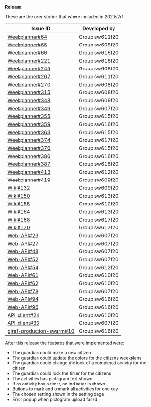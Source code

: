 **Release**

These are the user stories that where included in 2020s2r1:

| **Issue ID**   |**Developed by**                                                            |
| -------------- |---------------------------------------------------------------------------|
| [Weekplanner#64](https://github.com/aau-giraf/weekplanner/issues/64)                        | Group sw611f20         |
| [Weekplanner#65](https://github.com/aau-giraf/weekplanner/issues/65)                        | Group sw608f20         |
| [Weekplanner#66](https://github.com/aau-giraf/weekplanner/issues/66)                        | Group sw616f20         |
| [Weekplanner#221](https://github.com/aau-giraf/weekplanner/issues/221)                      | Group sw616f20         |
| [Weekplanner#245](https://github.com/aau-giraf/weekplanner/issues/245)                      | Group sw608f20         |
| [Weekplanner#267](https://github.com/aau-giraf/weekplanner/issues/267)                      | Group sw611f20         |
| [Weekplanner#270](https://github.com/aau-giraf/weekplanner/issues/270)                      | Group sw608f20         |
| [Weekplanner#315](https://github.com/aau-giraf/weekplanner/issues/315)                      | Group sw608f20         |
| [Weekplanner#348](https://github.com/aau-giraf/weekplanner/issues/348)                      | Group sw609f20         |
| [Weekplanner#349](https://github.com/aau-giraf/weekplanner/issues/349)                      | Group sw607f20         |
| [Weekplanner#355](https://github.com/aau-giraf/weekplanner/issues/355)                      | Group sw615f20         |
| [Weekplanner#359](https://github.com/aau-giraf/weekplanner/issues/359)                      | Group sw616f20         |
| [Weekplanner#363](https://github.com/aau-giraf/weekplanner/issues/363)                      | Group sw615f20         |
| [Weekplanner#374](https://github.com/aau-giraf/weekplanner/issues/374)                      | Group sw617f20         |
| [Weekplanner#376](https://github.com/aau-giraf/weekplanner/issues/376)                      | Group sw615f20         |
| [Weekplanner#386](https://github.com/aau-giraf/weekplanner/issues/386)                      | Group sw616f20         |
| [Weekplanner#387](https://github.com/aau-giraf/weekplanner/issues/387)                      | Group sw616f20         |
| [Weekplanner#413](https://github.com/aau-giraf/weekplanner/issues/413)                      | Group sw612f20         |
| [Weekplanner#419](https://github.com/aau-giraf/weekplanner/issues/419)                      | Group sw609f20         |
| [Wiki#132](https://github.com/aau-giraf/wiki/issues/132)                                    | Group sw609f20         |
| [Wiki#150](https://github.com/aau-giraf/wiki/issues/150)                                    | Group sw613f20         |
| [Wiki#155](https://github.com/aau-giraf/wiki/issues/155)                                    | Group sw612f20         |
| [Wiki#164](https://github.com/aau-giraf/wiki/issues/164)                                    | Group sw613f20         |
| [Wiki#168](https://github.com/aau-giraf/wiki/issues/168)                                    | Group sw617f20         |
| [Wiki#170](https://github.com/aau-giraf/wiki/issues/170)                                    | Group sw617f20         |
| [Web-API#23](https://github.com/aau-giraf/web-api/issues/23)                                | Group sw607f20         |
| [Web-API#27](https://github.com/aau-giraf/web-api/issues/27)                                | Group sw607f20         |
| [Web-API#48](https://github.com/aau-giraf/web-api/issues/48)                                | Group sw607f20         |
| [Web-API#52](https://github.com/aau-giraf/web-api/issues/52)                                | Group sw607f20         |
| [Web-API#54](https://github.com/aau-giraf/web-api/issues/54)                                | Group sw612f20         |
| [Web-API#61](https://github.com/aau-giraf/web-api/issues/61)                                | Group sw610f20         |
| [Web-API#62](https://github.com/aau-giraf/web-api/issues/62)                                | Group sw610f20         |
| [Web-API#78](https://github.com/aau-giraf/web-api/issues/78)                                | Group sw607f20         |
| [Web-API#94](https://github.com/aau-giraf/web-api/issues/94)                                | Group sw616f20         |
| [Web-API#96](https://github.com/aau-giraf/web-api/issues/96)                                | Group sw616f20         |
| [API_client#24](https://github.com/aau-giraf/api_client/issues/24)                          | Group sw610f20         |
| [API_client#33](https://github.com/aau-giraf/api_client/issues/33)                          | Group sw607f20         |
| [giraf-production-swarm#10](https://github.com/aau-giraf/giraf-production-swarm/issues/10)  | Group sw616f20         |

After this release the features that were implemented were:

* The guardian could make a new citizen
* The guardian could update the colors for the citizens weekplans
* The guardian could change the look of a completed activity for the citizen
* The guardian could lock the timer for the citizens
* The activities has pictogram text shown
* If an activity has a timer, an indicator is shown 
* Buttons to mark and unmark all activities for one day
* The chosen setting shown in the setting page
* Error popup when pictogram upload failed


